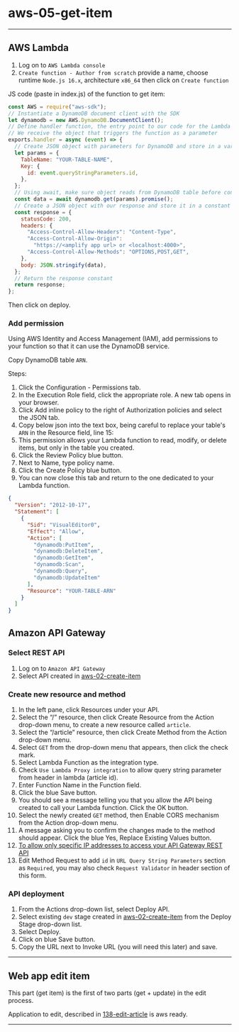 # aws-05-get-item

---

## AWS Lambda

1. Log on to `AWS Lambda console`
2. `Create function - Author from scratch` provide a name, choose runtime `Node.js 16.x`, architecture `x86_64` then click on `Create function`

JS code (paste in index.js) of the function to get item:

```js
const AWS = require("aws-sdk");
// Instantiate a DynamoDB document client with the SDK
let dynamodb = new AWS.DynamoDB.DocumentClient();
// Define handler function, the entry point to our code for the Lambda service
// We receive the object that triggers the function as a parameter
exports.handler = async (event) => {
  // Create JSON object with parameters for DynamoDB and store in a variable
  let params = {
    TableName: "YOUR-TABLE-NAME",
    Key: {
      id: event.queryStringParameters.id,
    },
  };
  // Using await, make sure object reads from DynamoDB table before continuing execution
  const data = await dynamodb.get(params).promise();
  // Create a JSON object with our response and store it in a constant
  const response = {
    statusCode: 200,
    headers: {
      "Access-Control-Allow-Headers": "Content-Type",
      "Access-Control-Allow-Origin":
        "https://<amplify app url> or <localhost:4000>",
      "Access-Control-Allow-Methods": "OPTIONS,POST,GET",
    },
    body: JSON.stringify(data),
  };
  // Return the response constant
  return response;
};
```

Then click on deploy.

### Add permission

Using AWS Identity and Access Management (IAM), add permissions to your function so that it can use the DynamoDB service.

Copy DynamoDB table `ARN`.

Steps:

1. Click the Configuration - Permissions tab.
2. In the Execution Role field, click the appropriate role. A new tab opens in your browser.
3. Click Add inline policy to the right of Authorization policies and select the JSON tab.
4. Copy below json into the text box, being careful to replace your table's `ARN` in the Resource field, line 15:
5. This permission allows your Lambda function to read, modify, or delete items, but only in the table you created.
6. Click the Review Policy blue button.
7. Next to Name, type policy name.
8. Click the Create Policy blue button.
9. You can now close this tab and return to the one dedicated to your Lambda function.

```json
{
  "Version": "2012-10-17",
  "Statement": [
    {
      "Sid": "VisualEditor0",
      "Effect": "Allow",
      "Action": [
        "dynamodb:PutItem",
        "dynamodb:DeleteItem",
        "dynamodb:GetItem",
        "dynamodb:Scan",
        "dynamodb:Query",
        "dynamodb:UpdateItem"
      ],
      "Resource": "YOUR-TABLE-ARN"
    }
  ]
}
```

## Amazon API Gateway

### Select REST API

1. Log on to `Amazon API Gateway`
2. Select API created in [aws-02-create-item](../16-project-blog/aws-02-create-item.md)

### Create new resource and method

1. In the left pane, click Resources under your API.
2. Select the “/” resource, then click Create Resource from the Action drop-down menu, to create a new resource called `article`.
3. Select the “/article” resource, then click Create Method from the Action drop-down menu.
4. Select `GET` from the drop-down menu that appears, then click the check mark.
5. Select Lambda Function as the integration type.
6. Check `Use Lambda Proxy integration` to allow query string parameter from header in lambda (article id).
7. Enter Function Name in the Function field.
8. Click the blue Save button.
9. You should see a message telling you that you allow the API being created to call your Lambda function. Click the OK button.
10. Select the newly created `GET` method, then Enable CORS mechanism from the Action drop-down menu.
11. A message asking you to confirm the changes made to the method should appear. Click the blue Yes, Replace Existing Values button.
12. [To allow only specific IP addresses to access your API Gateway REST API](https://aws.amazon.com/fr/premiumsupport/knowledge-center/api-gateway-resource-policy-access/)
13. Edit Method Request to add `id` in `URL Query String Parameters` section as `Required`, you may also check `Request Validator` in header section of this form.

### API deployment

1. From the Actions drop-down list, select Deploy API.
2. Select existing `dev` stage created in [aws-02-create-item](../16-project-blog/aws-02-create-item.md) from the Deploy Stage drop-down list.
3. Select Deploy.
4. Click on blue Save button.
5. Copy the URL next to Invoke URL (you will need this later) and save.

---

## Web app edit item

This part (get item) is the first of two parts (get + update) in the edit process.

Application to edit, described in [138-edit-article](138-edit-article.md) is aws ready.

---
